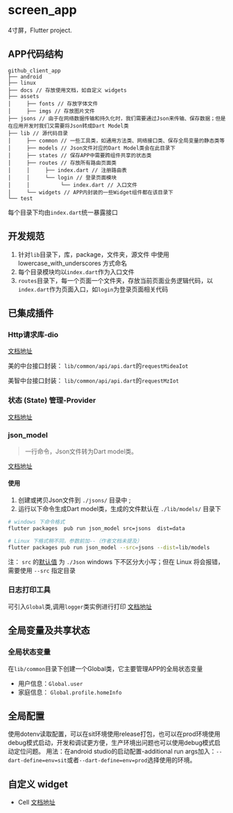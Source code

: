 # screen_app

4寸屏，Flutter project.

## APP代码结构

```
github_client_app
├── android
├── linux
├── docs // 存放使用文档，如自定义 widgets
├── assets
│     ├── fonts // 存放字体文件
│     ├── imgs // 存放图片文件
├── jsons // 由于在网络数据传输和持久化时，我们需要通过Json来传输、保存数据；但是在应用开发时我们又需要将Json转成Dart Model类
├── lib // 源代码目录
│     ├── common // 一些工具类，如通用方法类、网络接口类、保存全局变量的静态类等
│     ├── models // Json文件对应的Dart Model类会在此目录下   
│     ├── states // 保存APP中需要跨组件共享的状态类
│     ├── routes // 存放所有路由页面类
│     │     ├── index.dart // 注册路由表
│     │     └── login // 登录页面模块
│     │          └── index.dart // 入口文件
│     └── widgets // APP内封装的一些Widget组件都在该目录下
└── test
```

每个目录下均由`index.dart`统一暴露接口

## 开发规范
1. 针对`lib`目录下，库，package，文件夹，源文件 中使用 lowercase_with_underscores 方式命名
2. 每个目录模块均以`index.dart`作为入口文件
3. `routes`目录下，每一个页面一个文件夹，存放当前页面业务逻辑代码，以`index.dart`作为页面入口，如`login`为登录页面相关代码

## 已集成插件
### Http请求库-dio
[文档地址](https://github.com/flutterchina/dio/blob/develop/README-ZH.md)

美的中台接口封装： `lib/common/api/api.dart`的`requestMideaIot`

美智中台接口封装： `lib/common/api/api.dart`的`requestMzIot`

### 状态 (State) 管理-Provider
[文档地址](https://pub.flutter-io.cn/packages/provider)

### json_model
> 一行命令，Json文件转为Dart model类。

[文档地址](https://pub.flutter-io.cn/packages/json_model)

#### 使用
1. 创建或拷贝Json文件到 `./jsons/` 目录中 ;
2. 运行以下命令生成Dart model类，生成的文件默认在 `./lib/models/` 目录下

```bash
# windows 下命令格式
flutter packages  pub run json_model src=jsons  dist=data

# Linux 下格式稍不同，参数前加--（作者文档未提及）
flutter packages pub run json_model --src=jsons --dist=lib/models
```

注：
`src` 的[默认值](https://github.com/flutterchina/json_model/blob/master/bin/json_model.dart#L21) 为 `./Json`
windows 下不区分大小写；但在 Linux 将会报错，需要使用 `--src` 指定目录

### 日志打印工具
可引入`Global`类,调用`logger`类实例进行打印
[文档地址](https://pub.flutter-io.cn/packages/logger)

## 全局变量及共享状态

### 全局状态变量
在`lib/common`目录下创建一个Global类，它主要管理APP的全局状态变量

- 用户信息：`Global.user`
- 家庭信息： `Global.profile.homeInfo`

## 全局配置
使用dotenv读取配置，可以在sit环境使用release打包，也可以在prod环境使用debug模式启动，开发和调试更方便，生产环境出问题也可以使用debug模式启动定位问题。
用法：在android studio的启动配置-additional run args加入：`--dart-define=env=sit`或者`--dart-define=env=prod`选择使用的环境。


## 自定义 widget
- Cell [文档地址](./docs/cell.md)
